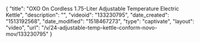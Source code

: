 {
    "title": "OXO On Cordless 1.75-Liter Adjustable Temperature Electric Kettle",
    "description": "",
    "videoid": "133230795",
    "date_created": "1513192568",
    "date_modified": "1518467273",
    "type": "captivate",
    "layout": "video",
    "url": "\/v\/24-adjustable-temp-kettle-conform-novo-mov\/133230795"
}